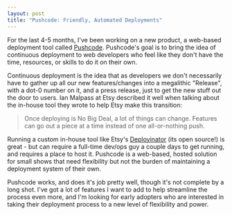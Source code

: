 ```yaml
---
layout: post
title: "Pushcode: Friendly, Automated Deployments"
---
```


For the last 4-5 months, I've been working on a new product, a web-based deployment tool called [Pushcode](http:pushco.de). Pushcode's goal is to bring the idea of continuous deployment to web developers who feel like they don't have the time, resources, or skills to do it on their own.

Continuous deployment is the idea that as developers we don't necessarily have to gather up all our new features/changes into a megalithic "Release", with a dot-0 number on it, and a press release, just to get the new stuff out the door to users. Ian Malpass at Etsy described it well when talking about the in-house tool they wrote to help Etsy make this transition:

>Once deploying is No Big Deal, a lot of things can change. Features can go out a piece at a time instead of one all-or-nothing push.

Running a custom in-house tool like Etsy's [Deployinator](https://github.com/etsy/deployinator) (its open source!) is great - but can require a full-time dev/ops guy a couple days to get running, and requires a place to host it. Pushcode is a web-based, hosted solution for small shows that need flexibility but not the burden of maintaining a deployment system of their own.

Pushcode works, and does it's job pretty well, though it's not complete by a long shot. I've got a lot of features I want to add to help streamline the process even more, and I'm looking for early adopters who are interested in taking their deployment process to a new level of flexibility and power.
